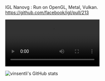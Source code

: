 IGL Nanovg : Run on OpenGL, Metal, Vulkan.
https://github.com/facebook/igl/pull/213

<!--https://github.com/user-attachments/assets/4428c775-8002-407b-a454-1f3e0913d46b-->

<!--https://github.com/user-attachments/assets/91f051bd-ff14-4a3d-979e-88b68f8e5826-->

<video src="vulkan.mp4"></video>


![vinsentli's GitHub stats](https://github-readme-stats.vercel.app/api?username=vinsentli)

<!--
**vinsentli/vinsentli** is a ✨ _special_ ✨ repository because its `README.md` (this file) appears on your GitHub profile.

Here are some ideas to get you started:

- 🔭 I’m currently working on ...
- 🌱 I’m currently learning ...
- 👯 I’m looking to collaborate on ...
- 🤔 I’m looking for help with ...
- 💬 Ask me about ...
- 📫 How to reach me: ...
- 😄 Pronouns: ...
- ⚡ Fun fact: ...
-->
